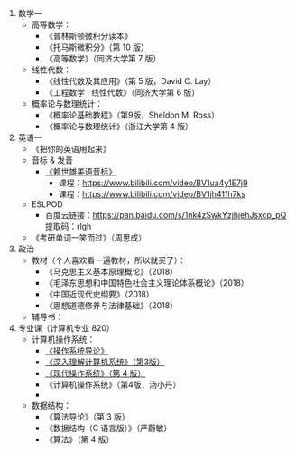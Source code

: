 1. 数学一
   - 高等数学：
     - 《普林斯顿微积分读本》
     - 《托马斯微积分》（第 10 版）
     - 《高等数学》（同济大学第 7 版）
   - 线性代数：
     - 《线性代数及其应用》（第 5 版，David C. Lay）
     - 《工程数学 · 线性代数》（同济大学第 6 版）
   - 概率论与数理统计：
     - 《概率论基础教程》（第9版，Sheldon M. Ross）
     - 《概率论与数理统计》（浙江大学第 4 版）
2. 英语一
   - 《把你的英语用起来》
   - 音标 & 发音
     - [《赖世雄美语音标》](https://book.douban.com/subject/4201317/)
       - 课程：https://www.bilibili.com/video/BV1ua4y1E7j9
       - 课程：https://www.bilibili.com/video/BV1jh411h7ks
   - ESLPOD
     - 百度云链接：https://pan.baidu.com/s/1nk4zSwkYzjhjehJsxcp_pQ 提取码：rlgh
   - 《考研单词一笑而过》（周思成）
3. 政治
   - 教材（个人喜欢看一遍教材，所以就买了）：
     - 《马克思主义基本原理概论》（2018）
     - 《毛泽东思想和中国特色社会主义理论体系概论》（2018）
     - 《中国近现代史纲要》（2018）
     - 《思想道德修养与法律基础》（2018）
   - 辅导书：
4. 专业课（计算机专业 820）
   - 计算机操作系统：
     - [《操作系统导论》](https://book.douban.com/subject/33463930/)
     - [《深入理解计算机系统》（第3版）](https://book.douban.com/subject/26912767/)
     - [《现代操作系统》（第 4 版）](https://book.douban.com/subject/27096665/)
     - 《计算机操作系统》（第4版，汤小丹）
     - 
   - 数据结构：
     - 《算法导论》（第 3 版）
     - 《数据结构（C 语言版）》（严蔚敏）
     - 《算法》（第 4 版）

